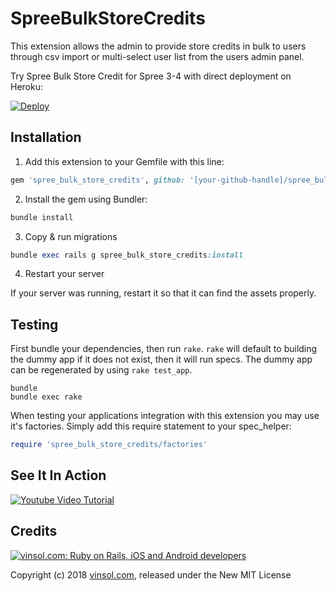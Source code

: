 SpreeBulkStoreCredits
=====================

This extension allows the admin to provide store credits in bulk to users through csv import or multi-select user list from the users admin panel.

Try Spree Bulk Store Credit for Spree 3-4 with direct deployment on Heroku:

[![Deploy](https://www.herokucdn.com/deploy/button.svg)](https://heroku.com/deploy?template=https://github.com/himanshumishra31/teststorecredits)

## Installation

1. Add this extension to your Gemfile with this line:
  ```ruby
  gem 'spree_bulk_store_credits', github: '[your-github-handle]/spree_bulk_store_credits'
  ```

2. Install the gem using Bundler:
  ```ruby
  bundle install
  ```

3. Copy & run migrations
  ```ruby
  bundle exec rails g spree_bulk_store_credits:install
  ```

4. Restart your server

  If your server was running, restart it so that it can find the assets properly.

## Testing

First bundle your dependencies, then run `rake`. `rake` will default to building the dummy app if it does not exist, then it will run specs. The dummy app can be regenerated by using `rake test_app`.

```shell
bundle
bundle exec rake
```

When testing your applications integration with this extension you may use it's factories.
Simply add this require statement to your spec_helper:

```ruby
require 'spree_bulk_store_credits/factories'
```

## See It In Action
<a href="http://www.youtube.com/watch?feature=player_embedded&v=iAMM7npK3vg
" target="_blank"><img src="http://img.youtube.com/vi/iAMM7npK3vg/0.jpg" 
alt="Youtube Video Tutorial" /></a>

## Credits

[![vinsol.com: Ruby on Rails, iOS and Android developers](http://vinsol.com/vin_logo.png "Ruby on Rails, iOS and Android developers")](http://vinsol.com)

Copyright (c) 2018 [vinsol.com](http://vinsol.com "Ruby on Rails, iOS and Android developers"), released under the New MIT License
